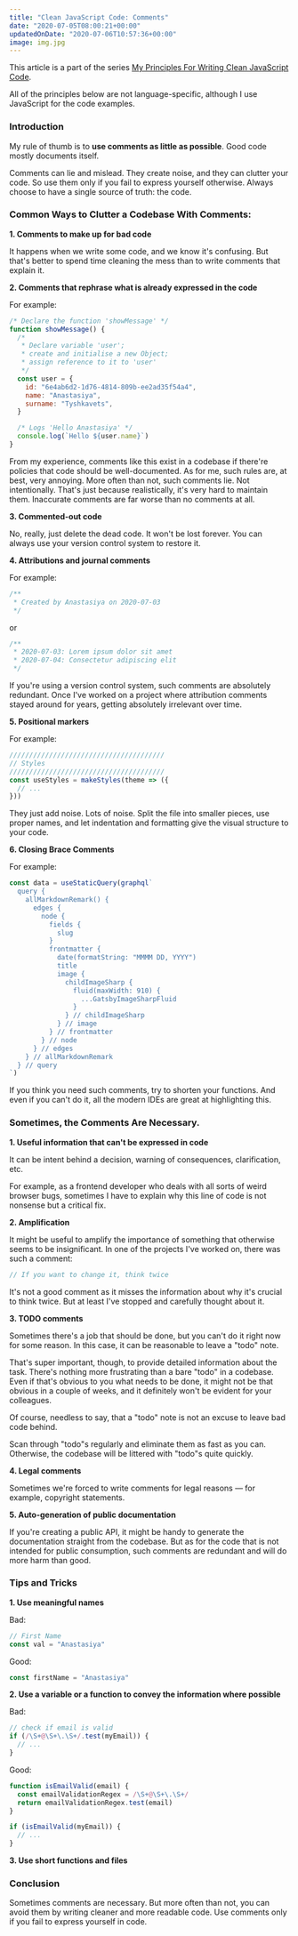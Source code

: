 ```yaml
---
title: "Clean JavaScript Code: Comments"
date: "2020-07-05T08:00:21+00:00"
updatedOnDate: "2020-07-06T10:57:36+00:00"
image: img.jpg
---
```


This article is a part of the series [My Principles For Writing Clean JavaScript Code](https://anastasiya.dev/clean-js-code/).

All of the principles below are not language-specific, although I use JavaScript for the code examples.

### Introduction

My rule of thumb is to **use comments as little as possible**. Good code mostly documents itself.

Comments can lie and mislead. They create noise, and they can clutter your code. So use them only if you fail to express yourself otherwise. Always choose to have a single source of truth: the code.

### Common Ways to Clutter a Codebase With Comments:

**1. Comments to make up for bad code**

It happens when we write some code, and we know it's confusing. But that's better to spend time cleaning the mess than to write comments that explain it.

**2. Comments that rephrase what is already expressed in the code**

For example:

```javascript
/* Declare the function 'showMessage' */
function showMessage() {
  /*
   * Declare variable 'user';
   * create and initialise a new Object;
   * assign reference to it to 'user'
   */
  const user = {
    id: "6e4ab6d2-1d76-4814-809b-ee2ad35f54a4",
    name: "Anastasiya",
    surname: "Tyshkavets",
  }

  /* Logs 'Hello Anastasiya' */
  console.log(`Hello ${user.name}`)
}
```

From my experience, comments like this exist in a codebase if there're policies that code should be well-documented. As for me, such rules are, at best, very annoying. More often than not, such comments lie. Not intentionally. That's just because realistically, it's very hard to maintain them. Inaccurate comments are far worse than no comments at all.

**3. Commented-out code**

No, really, just delete the dead code. It won't be lost forever. You can always use your version control system to restore it.

**4. Attributions and journal comments**

For example:

```javascript
/**
 * Created by Anastasiya on 2020-07-03
 */
```

or

```javascript
/**
 * 2020-07-03: Lorem ipsum dolor sit amet
 * 2020-07-04: Consectetur adipiscing elit
 */
```

If you're using a version control system, such comments are absolutely redundant. Once I've worked on a project where attribution comments stayed around for years, getting absolutely irrelevant over time.

**5. Positional markers**

For example:

```javascript
///////////////////////////////////////
// Styles
///////////////////////////////////////
const useStyles = makeStyles(theme => ({
  // ...
}))
```

They just add noise. Lots of noise. Split the file into smaller pieces, use proper names, and let indentation and formatting give the visual structure to your code.

**6. Closing Brace Comments**

For example:

```javascript
const data = useStaticQuery(graphql`
  query {
    allMarkdownRemark() {
      edges {
        node {
          fields {
            slug
          }
          frontmatter {
            date(formatString: "MMMM DD, YYYY")
            title
            image {
              childImageSharp {
                fluid(maxWidth: 910) {
                  ...GatsbyImageSharpFluid
                }
              } // childImageSharp
            } // image
          } // frontmatter
        } // node
      } // edges
    } // allMarkdownRemark
  } // query
`)
```

If you think you need such comments, try to shorten your functions. And even if you can't do it, all the modern IDEs are great at highlighting this.

### Sometimes, the Comments Are Necessary.

**1. Useful information that can't be expressed in code**

It can be intent behind a decision, warning of consequences, clarification, etc.

For example, as a frontend developer who deals with all sorts of weird browser bugs, sometimes I have to explain why this line of code is not nonsense but a critical fix.

**2. Amplification**

It might be useful to amplify the importance of something that otherwise seems to be insignificant. In one of the projects I've worked on, there was such a comment:

```javascript
// If you want to change it, think twice
```

It's not a good comment as it misses the information about why it's crucial to think twice. But at least I've stopped and carefully thought about it.

**3. TODO comments**

Sometimes there's a job that should be done, but you can't do it right now for some reason. In this case, it can be reasonable to leave a "todo" note.

That's super important, though, to provide detailed information about the task. There's nothing more frustrating than a bare "todo" in a codebase. Even if that's obvious to you what needs to be done, it might not be that obvious in a couple of weeks, and it definitely won't be evident for your colleagues.

Of course, needless to say, that a "todo" note is not an excuse to leave bad code behind.

Scan through "todo"s regularly and eliminate them as fast as you can. Otherwise, the codebase will be littered with "todo"s quite quickly.

**4. Legal comments**

Sometimes we're forced to write comments for legal reasons — for example, copyright statements.

**5. Auto-generation of public documentation**

If you're creating a public API, it might be handy to generate the documentation straight from the codebase. But as for the code that is not intended for public consumption, such comments are redundant and will do more harm than good.

### Tips and Tricks

**1. Use meaningful names**

Bad:

```javascript
// First Name
const val = "Anastasiya"
```

Good:

```javascript
const firstName = "Anastasiya"
```

**2. Use a variable or a function to convey the information where possible**

Bad:

```javascript
// check if email is valid
if (/\S+@\S+\.\S+/.test(myEmail)) {
  // ...
}
```

Good:

```javascript
function isEmailValid(email) {
  const emailValidationRegex = /\S+@\S+\.\S+/
  return emailValidationRegex.test(email)
}

if (isEmailValid(myEmail)) {
  // ...
}
```

**3. Use short functions and files**

### Conclusion

Sometimes comments are necessary. But more often than not, you can avoid them by writing cleaner and more readable code. Use comments only if you fail to express yourself in code.
